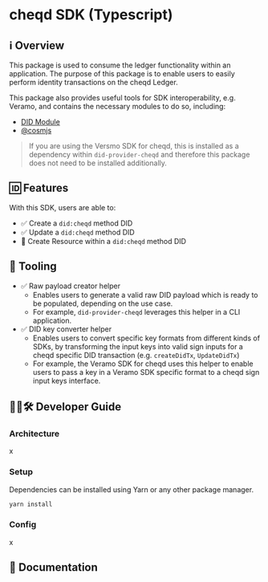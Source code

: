 # cheqd SDK (Typescript)

## ℹ️ Overview

This package is used to consume the ledger functionality within an application. The purpose of this package is to enable users to easily perform identity transactions on the cheqd Ledger.

This package also provides useful tools for SDK interoperability, e.g. Veramo, and contains the necessary modules to do so, including:

* [DID Module](https://github.com/cheqd/sdk/blob/main/src/modules/did.ts)
* [@cosmjs](https://github.com/cosmos/cosmjs)

> If you are using the Versmo SDK for cheqd, this is installed as a dependency within `did-provider-cheqd` and therefore this package does not need to be installed additionally.

## 🆔 Features

With this SDK, users are able to:

* ✅ Create a `did:cheqd` method DID
* ✅ Update a `did:cheqd` method DID
* 🚧 Create Resource within a `did:cheqd` method DID

## 🧰 Tooling

* ✅ Raw payload creator helper
  * Enables users to generate a valid raw DID payload which is ready to be populated, depending on the use case.
  * For example, `did-provider-cheqd` leverages this helper in a CLI application.
* ✅ DID key converter helper
  * Enables users to convert specific key formats from different kinds of SDKs, by transforming the input keys into valid sign inputs for a cheqd specific DID transaction (e.g. `createDidTx`, `UpdateDidTx`)
  * For example, the Veramo SDK for cheqd uses this helper to enable users to pass a key in a Veramo SDK specific format to a cheqd sign input keys interface.

## 🧑‍💻🛠 Developer Guide

### Architecture

x

### Setup

Dependencies can be installed using Yarn or any other package manager.

```bash
yarn install
```

### Config

x

## 📄 Documentation

